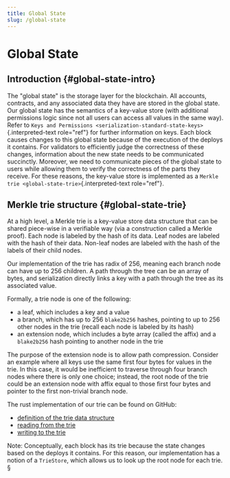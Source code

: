 ```yaml
---
title: Global State
slug: /global-state
---
```


# Global State


## Introduction {#global-state-intro}

The "global state" is the storage layer for the blockchain. All accounts, contracts, and any associated data they have are stored in the global state. Our global state has the semantics of a key-value store (with additional permissions logic since not all users can access all values in the same way). Refer to `Keys and Permissions <serialization-standard-state-keys>`{.interpreted-text role="ref"} for further information on keys. Each block causes changes to this global state because of the execution of the deploys it contains. For validators to efficiently judge the correctness of these changes, information about the new state needs to be communicated succinctly. Moreover, we need to communicate pieces of the global state to users while allowing them to verify the correctness of the parts they receive. For these reasons, the key-value store is implemented as a `Merkle trie <global-state-trie>`{.interpreted-text role="ref"}.

## Merkle trie structure {#global-state-trie}

At a high level, a Merkle trie is a key-value store data structure that can be shared piece-wise in a verifiable way (via a construction called a Merkle proof). Each node is labeled by the hash of its data. Leaf nodes are labeled with the hash of their data. Non-leaf nodes are labeled with the hash of the labels of their child nodes.

Our implementation of the trie has radix of 256, meaning each branch node can have up to 256 children. A path through the tree can be an array of bytes, and serialization directly links a key with a path through the tree as its associated value.

Formally, a trie node is one of the following:

-   a leaf, which includes a key and a value
-   a branch, which has up to 256 `blake2b256` hashes, pointing to up to 256 other nodes in the trie (recall each node is labeled by its hash)
-   an extension node, which includes a byte array (called the affix) and a `blake2b256` hash pointing to another node in the trie

The purpose of the extension node is to allow path compression. Consider an example where all keys use the same first four bytes for values in the trie. In this case, it would be inefficient to traverse through four branch nodes where there is only one choice; instead, the root node of the trie could be an extension node with affix equal to those first four bytes and pointer to the first non-trivial branch node.

The rust implementation of our trie can be found on GitHub:

-   [definition of the trie data structure](https://github.com/casper-network/casper-node/blob/cb1d20ad1ea6e245cd8237f9406885a1e785c669/execution_engine/src/storage/trie/mod.rs#L320)
-   [reading from the trie](https://github.com/casper-network/casper-node/blob/cb1d20ad1ea6e245cd8237f9406885a1e785c669/execution_engine/src/storage/trie_store/operations/mod.rs#L37)
-   [writing to the trie](https://github.com/casper-network/casper-node/blob/cb1d20ad1ea6e245cd8237f9406885a1e785c669/execution_engine/src/storage/trie_store/operations/mod.rs#L638)

Note: Conceptually, each block has its trie because the state changes based on the deploys it contains. For this reason, our implementation has a notion of a `TrieStore`, which allows us to look up the root node for each trie.
§

